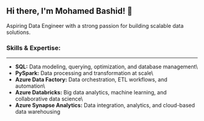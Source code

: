 ## Hi there, I'm Mohamed Bashid! 👋
Aspiring Data Engineer with a strong passion for building scalable data solutions.

### Skills & Expertise: 
***
* **SQL:** Data modeling, querying, optimization, and database management\
* **PySpark:** Data processing and transformation at scale\
* **Azure Data Factory:** Data orchestration, ETL workflows, and automation\
* **Azure Databricks:** Big data analytics, machine learning, and collaborative data science\
* **Azure Synapse Analytics:** Data integration, analytics, and cloud-based data warehousing
<!--
**MohamedBashid/MohamedBashid** is a ✨ _special_ ✨ repository because its `README.md` (this file) appears on your GitHub profile.

Here are some ideas to get you started:

- 🔭 I’m currently working on ...
- 🌱 I’m currently learning ...
- 👯 I’m looking to collaborate on ...
- 🤔 I’m looking for help with ...
- 💬 Ask me about ...
- 📫 How to reach me: ...
- 😄 Pronouns: ...
- ⚡ Fun fact: ...
-->
